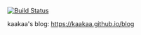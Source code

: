 [![Build Status](https://travis-ci.com/kaakaa/blog.svg?branch=master)](https://travis-ci.com/kaakaa/blog)

kaakaa's blog: https://kaakaa.github.io/blog